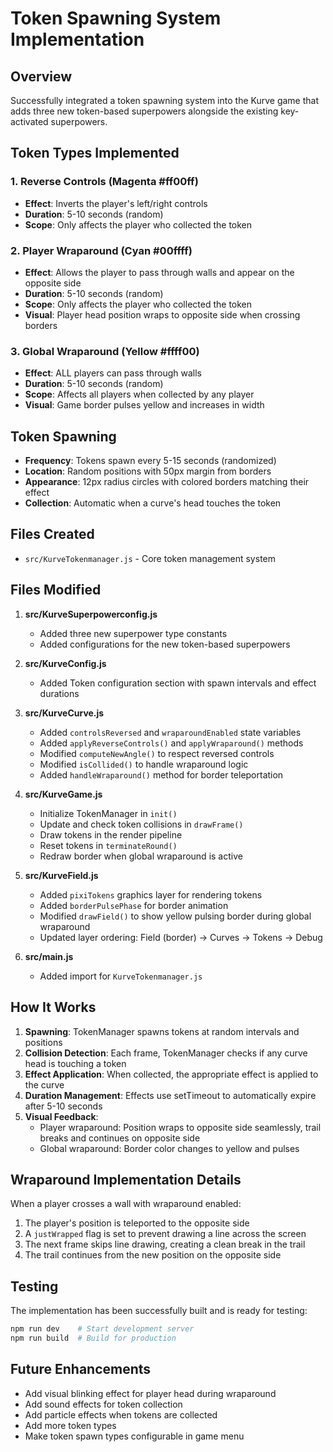 # Token Spawning System Implementation

## Overview
Successfully integrated a token spawning system into the Kurve game that adds three new token-based superpowers alongside the existing key-activated superpowers.

## Token Types Implemented

### 1. Reverse Controls (Magenta #ff00ff)
- **Effect**: Inverts the player's left/right controls
- **Duration**: 5-10 seconds (random)
- **Scope**: Only affects the player who collected the token

### 2. Player Wraparound (Cyan #00ffff)
- **Effect**: Allows the player to pass through walls and appear on the opposite side
- **Duration**: 5-10 seconds (random)
- **Scope**: Only affects the player who collected the token
- **Visual**: Player head position wraps to opposite side when crossing borders

### 3. Global Wraparound (Yellow #ffff00)
- **Effect**: ALL players can pass through walls
- **Duration**: 5-10 seconds (random)
- **Scope**: Affects all players when collected by any player
- **Visual**: Game border pulses yellow and increases in width

## Token Spawning

- **Frequency**: Tokens spawn every 5-15 seconds (randomized)
- **Location**: Random positions with 50px margin from borders
- **Appearance**: 12px radius circles with colored borders matching their effect
- **Collection**: Automatic when a curve's head touches the token

## Files Created

- `src/KurveTokenmanager.js` - Core token management system

## Files Modified

1. **src/KurveSuperpowerconfig.js**
   - Added three new superpower type constants
   - Added configurations for the new token-based superpowers

2. **src/KurveConfig.js**
   - Added Token configuration section with spawn intervals and effect durations

3. **src/KurveCurve.js**
   - Added `controlsReversed` and `wraparoundEnabled` state variables
   - Added `applyReverseControls()` and `applyWraparound()` methods
   - Modified `computeNewAngle()` to respect reversed controls
   - Modified `isCollided()` to handle wraparound logic
   - Added `handleWraparound()` method for border teleportation

4. **src/KurveGame.js**
   - Initialize TokenManager in `init()`
   - Update and check token collisions in `drawFrame()`
   - Draw tokens in the render pipeline
   - Reset tokens in `terminateRound()`
   - Redraw border when global wraparound is active

5. **src/KurveField.js**
   - Added `pixiTokens` graphics layer for rendering tokens
   - Added `borderPulsePhase` for border animation
   - Modified `drawField()` to show yellow pulsing border during global wraparound
   - Updated layer ordering: Field (border) → Curves → Tokens → Debug

6. **src/main.js**
   - Added import for `KurveTokenmanager.js`

## How It Works

1. **Spawning**: TokenManager spawns tokens at random intervals and positions
2. **Collision Detection**: Each frame, TokenManager checks if any curve head is touching a token
3. **Effect Application**: When collected, the appropriate effect is applied to the curve
4. **Duration Management**: Effects use setTimeout to automatically expire after 5-10 seconds
5. **Visual Feedback**: 
   - Player wraparound: Position wraps to opposite side seamlessly, trail breaks and continues on opposite side
   - Global wraparound: Border color changes to yellow and pulses

## Wraparound Implementation Details

When a player crosses a wall with wraparound enabled:
1. The player's position is teleported to the opposite side
2. A `justWrapped` flag is set to prevent drawing a line across the screen
3. The next frame skips line drawing, creating a clean break in the trail
4. The trail continues from the new position on the opposite side

## Testing

The implementation has been successfully built and is ready for testing:

```bash
npm run dev    # Start development server
npm run build  # Build for production
```

## Future Enhancements

- Add visual blinking effect for player head during wraparound
- Add sound effects for token collection
- Add particle effects when tokens are collected
- Add more token types
- Make token spawn types configurable in game menu
